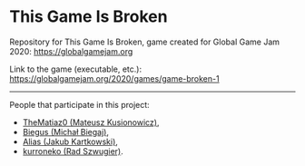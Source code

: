 # This Game Is Broken
Repository for This Game Is Broken, game created for Global Game Jam 2020: https://globalgamejam.org

Link to the game (executable, etc.): https://globalgamejam.org/2020/games/game-broken-1

***

People that participate in this project:
- [TheMatiaz0 (Mateusz Kusionowicz)](https://github.com/TheMatiaz0),
- [Biegus (Michał Biegaj)](https://github.com/Biegus),
- [Alias (Jakub Kartkowski)](https://github.com/4lias),
- [kurroneko (Rad Szwugier)](https://github.com/kurroneko).
